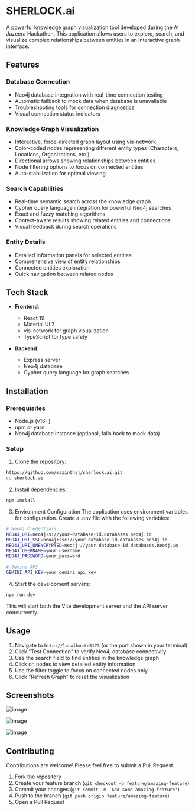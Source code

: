 # SHERLOCK.ai

A powerful knowledge graph visualization tool developed during the Al Jazeera Hackathon. This application allows users to explore, search, and visualize complex relationships between entities in an interactive graph interface.

## Features

### Database Connection
- Neo4j database integration with real-time connection testing
- Automatic fallback to mock data when database is unavailable
- Troubleshooting tools for connection diagnostics
- Visual connection status indicators

### Knowledge Graph Visualization
- Interactive, force-directed graph layout using vis-network
- Color-coded nodes representing different entity types (Characters, Locations, Organizations, etc.)
- Directional arrows showing relationships between entities
- Node filtering options to focus on connected entities
- Auto-stabilization for optimal viewing

### Search Capabilities
- Real-time semantic search across the knowledge graph
- Cypher query language integration for powerful Neo4j searches
- Exact and fuzzy matching algorithms
- Context-aware results showing related entities and connections
- Visual feedback during search operations

### Entity Details
- Detailed information panels for selected entities
- Comprehensive view of entity relationships
- Connected entities exploration
- Quick navigation between related nodes

## Tech Stack

- **Frontend**:
  - React 19
  - Material UI 7
  - vis-network for graph visualization
  - TypeScript for type safety

- **Backend**:
  - Express server
  - Neo4j database
  - Cypher query language for graph searches

## Installation

### Prerequisites
- Node.js (v16+)
- npm or yarn
- Neo4j database instance (optional, falls back to mock data)

### Setup

1. Clone the repository:
```bash
https://github.com/mazinthaj/sherlock.ai.git
cd sherlock.ai
```

2. Install dependencies:
```bash
npm install
```

3. Environment Configuration
The application uses environment variables for configuration. Create a .env file with the following variables:
```bash
# Neo4j Credentials
NEO4J_URI=neo4j+s://your-database-id.databases.neo4j.io
NEO4J_URI_SSC=neo4j+ssc://your-database-id.databases.neo4j.io
NEO4J_URI_UNENCRYPTED=neo4j://your-database-id.databases.neo4j.io
NEO4J_USERNAME=your_username
NEO4J_PASSWORD=your_password

# Gemini API
GEMINI_API_KEY=your_gemini_api_key
```

4. Start the development servers:
```bash
npm run dev
```

This will start both the Vite development server and the API server concurrently.

## Usage

1. Navigate to `http://localhost:5173` (or the port shown in your terminal)
2. Click "Test Connection" to verify Neo4j database connectivity
3. Use the search field to find entities in the knowledge graph
4. Click on nodes to view detailed entity information
5. Use the filter toggle to focus on connected nodes only
6. Click "Refresh Graph" to reset the visualization

## Screenshots

![image](https://github.com/user-attachments/assets/3aedda6a-d595-4754-806c-c30393908e4e)


![image](https://github.com/user-attachments/assets/8ccdc1c7-af3f-4766-982b-d745d4e4324b)


![image](https://github.com/user-attachments/assets/98cfa593-b236-4137-bb39-5a25116b07e8)



## Contributing

Contributions are welcome! Please feel free to submit a Pull Request.

1. Fork the repository
2. Create your feature branch (`git checkout -b feature/amazing-feature`)
3. Commit your changes (`git commit -m 'Add some amazing feature'`)
4. Push to the branch (`git push origin feature/amazing-feature`)
5. Open a Pull Request

